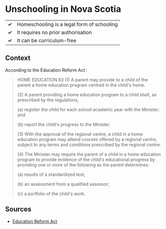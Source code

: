 # Unschooling in Nova Scotia
| | |
|-|-|
| __✓__ | Homeschooling is a legal form of schooling |
| __✓__ | It requires no prior authorisation |
| __✓__ | It can be curriculum-free |

## Context

According to the Education Reform Act :

> HOME EDUCATION
> 83 (1) A parent may provide to a child of the parent a home education program centred in the child's home.
>
> (2) A parent providing a home education program to a child shall, as prescribed by the regulations,
>
> (a) register the child for each school academic year with the Minister; and
>
> (b) report the child's progress to the Minister.
>
> (3) With the approval of the regional centre, a child in a home education program may attend courses offered by a regional centre, subject to any terms and conditions prescribed by the regional centre.
>
> (4) The Minister may require the parent of a child in a home education program to provide evidence of the child's educational progress by providing one or more of the following as the parent determines:
>
> (a) results of a standardized test;
>
> (b) an assessment from a qualified assessor;
>
> (c) a portfolio of the child's work.


## Sources

* [Education Reform Act](https://nslegislature.ca/legc/bills/63rd_1st/3rd_read/b072.htm#pgfId-88862)
